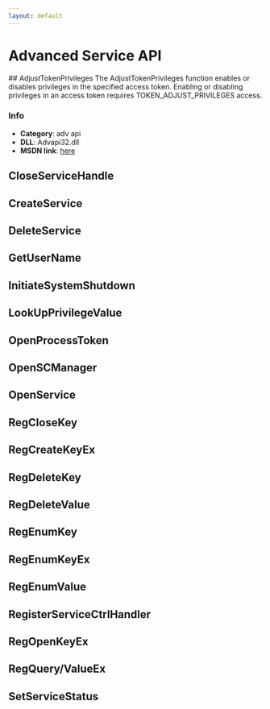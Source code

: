```yaml
---
layout: default
---
```

Advanced Service API
====================


<SECTION ID="adjusttokenprivileges">
</SECTION>
## AdjustTokenPrivileges
The AdjustTokenPrivileges function enables or disables privileges in the specified access token. Enabling or disabling privileges in an access token requires TOKEN_ADJUST_PRIVILEGES access.

### Info
* **Category**: adv api
* **DLL**: Advapi32.dll
* **MSDN link**: [here](https://docs.microsoft.com/en-in/windows/win32/api/securitybaseapi/nf-securitybaseapi-adjusttokenprivileges)

## CloseServiceHandle

## CreateService

## DeleteService

## GetUserName

## InitiateSystemShutdown

## LookUpPrivilegeValue

## OpenProcessToken

## OpenSCManager

## OpenService

## RegCloseKey

## RegCreateKeyEx

## RegDeleteKey

## RegDeleteValue

## RegEnumKey

## RegEnumKeyEx

## RegEnumValue

## RegisterServiceCtrlHandler

## RegOpenKeyEx

## RegQuery/ValueEx

## SetServiceStatus
